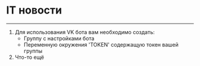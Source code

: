 # IT новости
---
1. Для использования VK бота вам необходимо создать:  
    - Группу с настройками бота
    - Переменную окружения 'TOKEN' содержащую токен вашей группы
2. Что-то ещё